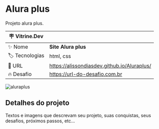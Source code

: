 # Alura plus

Projeto alura plus.

| :placard: Vitrine.Dev |     |
| -------------  | --- |
| :sparkles: Nome        | **Site Alura plus**
| :label: Tecnologias |  html, css
| :rocket: URL         | https://alissondiasdev.github.io/Aluraplus/
| :fire: Desafio     | https://url-do-desafio.com.br

<!-- Inserir imagem com a #vitrinedev ao final do link -->
![aluraplus](https://user-images.githubusercontent.com/84820359/210069468-cd0ee478-7e76-49d1-b95d-bca17755c79d.png#vitrinedev)



## Detalhes do projeto

Textos e imagens que descrevam seu projeto, suas conquistas, seus desafios, próximos passos, etc...

